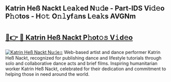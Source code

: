 ## Katrin Heß Nackt L𝚎a𝚔ed N𝚞𝚍e - Part-IDS Vi𝚍𝚎o P𝚑𝚘tos - H𝚘𝚝 O𝚗𝚕yf𝚊ns L𝚎a𝚔s AVGNm

# <h2><a href="http://kf8w374.oniu.top/?m=Katrin+He%c3%9f+Nackt">🔗👉 🔴 Katrin Heß Nackt P𝚑ot𝚘𝚜 V𝚒d𝚎o</a></h2>

[![Katrin Heß Nackt Nu𝚍e𝚜](https://i.imgur.com/0qMVB7G.gif)](http://kf8w374.oniu.top/?m=Katrin+He%c3%9f+Nackt)
Web-based artist and dance performer Katrin Heß Nackt, recognized for publishing dance and lifestyle tutorials through solo and collaborative dance acts and brief films. Inspiring humanitarian worker Katrin Heß Nackt, celebrated for their dedication and commitment to helping those in need around the world.  
